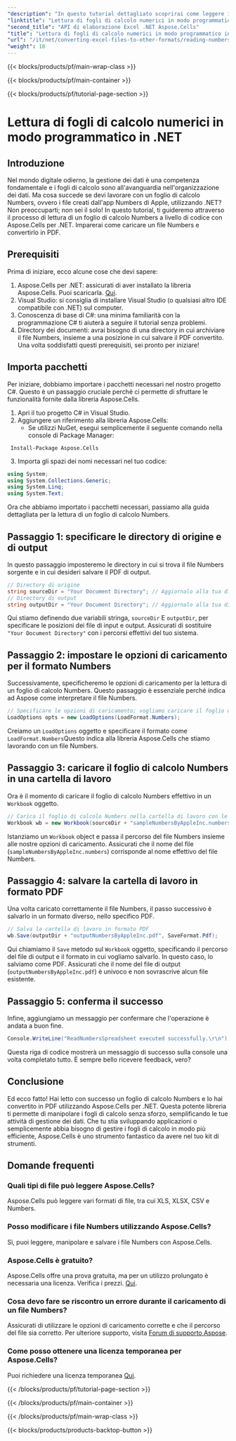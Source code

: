 ```yaml
---
"description": "In questo tutorial dettagliato scoprirai come leggere i fogli di calcolo Numbers e convertirli in PDF utilizzando Aspose.Cells per .NET."
"linktitle": "Lettura di fogli di calcolo numerici in modo programmatico in .NET"
"second_title": "API di elaborazione Excel .NET Aspose.Cells"
"title": "Lettura di fogli di calcolo numerici in modo programmatico in .NET"
"url": "/it/net/converting-excel-files-to-other-formats/reading-numbers-spreadsheet/"
"weight": 18
---
```


{{< blocks/products/pf/main-wrap-class >}}

{{< blocks/products/pf/main-container >}}

{{< blocks/products/pf/tutorial-page-section >}}

# Lettura di fogli di calcolo numerici in modo programmatico in .NET

## Introduzione
Nel mondo digitale odierno, la gestione dei dati è una competenza fondamentale e i fogli di calcolo sono all'avanguardia nell'organizzazione dei dati. Ma cosa succede se devi lavorare con un foglio di calcolo Numbers, ovvero i file creati dall'app Numbers di Apple, utilizzando .NET? Non preoccuparti; non sei il solo! In questo tutorial, ti guideremo attraverso il processo di lettura di un foglio di calcolo Numbers a livello di codice con Aspose.Cells per .NET. Imparerai come caricare un file Numbers e convertirlo in PDF.
## Prerequisiti
Prima di iniziare, ecco alcune cose che devi sapere:
1. Aspose.Cells per .NET: assicurati di aver installato la libreria Aspose.Cells. Puoi scaricarla. [Qui](https://releases.aspose.com/cells/net/).
2. Visual Studio: si consiglia di installare Visual Studio (o qualsiasi altro IDE compatibile con .NET) sul computer.
3. Conoscenza di base di C#: una minima familiarità con la programmazione C# ti aiuterà a seguire il tutorial senza problemi.
4. Directory dei documenti: avrai bisogno di una directory in cui archiviare il file Numbers, insieme a una posizione in cui salvare il PDF convertito.
Una volta soddisfatti questi prerequisiti, sei pronto per iniziare!
## Importa pacchetti
Per iniziare, dobbiamo importare i pacchetti necessari nel nostro progetto C#. Questo è un passaggio cruciale perché ci permette di sfruttare le funzionalità fornite dalla libreria Aspose.Cells.
1. Apri il tuo progetto C# in Visual Studio.
2. Aggiungere un riferimento alla libreria Aspose.Cells:
   - Se utilizzi NuGet, esegui semplicemente il seguente comando nella console di Package Manager:
```
 Install-Package Aspose.Cells
 ```
3. Importa gli spazi dei nomi necessari nel tuo codice:
```csharp
using System;
using System.Collections.Generic;
using System.Linq;
using System.Text;
```
Ora che abbiamo importato i pacchetti necessari, passiamo alla guida dettagliata per la lettura di un foglio di calcolo Numbers.
## Passaggio 1: specificare le directory di origine e di output
In questo passaggio imposteremo le directory in cui si trova il file Numbers sorgente e in cui desideri salvare il PDF di output.
```csharp
// Directory di origine
string sourceDir = "Your Document Directory"; // Aggiornalo alla tua directory effettiva
// Directory di output
string outputDir = "Your Document Directory"; // Aggiornalo alla tua directory effettiva
```
Qui stiamo definendo due variabili stringa, `sourceDir` E `outputDir`, per specificare le posizioni dei file di input e output. Assicurati di sostituire `"Your Document Directory"` con i percorsi effettivi del tuo sistema.
## Passaggio 2: impostare le opzioni di caricamento per il formato Numbers
Successivamente, specificheremo le opzioni di caricamento per la lettura di un foglio di calcolo Numbers. Questo passaggio è essenziale perché indica ad Aspose come interpretare il file Numbers.
```csharp
// Specificare le opzioni di caricamento; vogliamo caricare il foglio di calcolo Numbers
LoadOptions opts = new LoadOptions(LoadFormat.Numbers);
```
Creiamo un `LoadOptions` oggetto e specificare il formato come `LoadFormat.Numbers`Questo indica alla libreria Aspose.Cells che stiamo lavorando con un file Numbers. 
## Passaggio 3: caricare il foglio di calcolo Numbers in una cartella di lavoro
Ora è il momento di caricare il foglio di calcolo Numbers effettivo in un `Workbook` oggetto.
```csharp
// Carica il foglio di calcolo Numbers nella cartella di lavoro con le opzioni di caricamento sopra indicate
Workbook wb = new Workbook(sourceDir + "sampleNumbersByAppleInc.numbers", opts);
```
Istanziamo un `Workbook` object e passa il percorso del file Numbers insieme alle nostre opzioni di caricamento. Assicurati che il nome del file (`sampleNumbersByAppleInc.numbers`) corrisponde al nome effettivo del file Numbers.
## Passaggio 4: salvare la cartella di lavoro in formato PDF
Una volta caricato correttamente il file Numbers, il passo successivo è salvarlo in un formato diverso, nello specifico PDF.
```csharp
// Salva la cartella di lavoro in formato PDF
wb.Save(outputDir + "outputNumbersByAppleInc.pdf", SaveFormat.Pdf);
```
Qui chiamiamo il `Save` metodo sul `Workbook` oggetto, specificando il percorso del file di output e il formato in cui vogliamo salvarlo. In questo caso, lo salviamo come PDF. Assicurati che il nome del file di output (`outputNumbersByAppleInc.pdf`) è univoco e non sovrascrive alcun file esistente.
## Passaggio 5: conferma il successo
Infine, aggiungiamo un messaggio per confermare che l'operazione è andata a buon fine.
```csharp
Console.WriteLine("ReadNumbersSpreadsheet executed successfully.\r\n");
```
Questa riga di codice mostrerà un messaggio di successo sulla console una volta completato tutto. È sempre bello ricevere feedback, vero?
## Conclusione
Ed ecco fatto! Hai letto con successo un foglio di calcolo Numbers e lo hai convertito in PDF utilizzando Aspose.Cells per .NET. Questa potente libreria ti permette di manipolare i fogli di calcolo senza sforzo, semplificando le tue attività di gestione dei dati. Che tu stia sviluppando applicazioni o semplicemente abbia bisogno di gestire i fogli di calcolo in modo più efficiente, Aspose.Cells è uno strumento fantastico da avere nel tuo kit di strumenti.
## Domande frequenti
### Quali tipi di file può leggere Aspose.Cells?  
Aspose.Cells può leggere vari formati di file, tra cui XLS, XLSX, CSV e Numbers. 
### Posso modificare i file Numbers utilizzando Aspose.Cells?  
Sì, puoi leggere, manipolare e salvare i file Numbers con Aspose.Cells.
### Aspose.Cells è gratuito?  
Aspose.Cells offre una prova gratuita, ma per un utilizzo prolungato è necessaria una licenza. Verifica i prezzi. [Qui](https://purchase.aspose.com/buy).
### Cosa devo fare se riscontro un errore durante il caricamento di un file Numbers?  
Assicurati di utilizzare le opzioni di caricamento corrette e che il percorso del file sia corretto. Per ulteriore supporto, visita [Forum di supporto Aspose](https://forum.aspose.com/c/cells/9).
### Come posso ottenere una licenza temporanea per Aspose.Cells?  
Puoi richiedere una licenza temporanea [Qui](https://purchase.aspose.com/temporary-license/).

{{< /blocks/products/pf/tutorial-page-section >}}

{{< /blocks/products/pf/main-container >}}

{{< /blocks/products/pf/main-wrap-class >}}

{{< blocks/products/products-backtop-button >}}